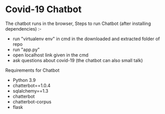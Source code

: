 # Covid-19 Chatbot
The chatbot runs in the browser, Steps to run Chatbot (after installing dependencies) :-
 - run "virtualenv env" in cmd in the downloaded and extracted folder of repo
 - run "app.py" 
 - open localhost link given in the cmd
 - ask questions about covid-19 (the chatbot can also small talk)
 
Requirements for Chatbot
- Python 3.9
- chatterbot==1.0.4
- sqlalchemy==1.3
- chatterbot
- chatterbot-corpus
- flask
